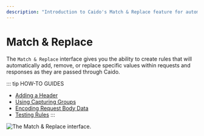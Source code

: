 ```yaml
---
description: "Introduction to Caido's Match & Replace feature for automatically modifying requests and responses with custom rules."
---
```


# Match & Replace

The `Match & Replace` interface gives you the ability to create rules that will automatically add, remove, or replace specific values within requests and responses as they are passed through Caido.

::: tip HOW-TO GUIDES

- [Adding a Header](/guides/match_replace_header.md)
- [Using Capturing Groups](/guides/match_replace_capturing.md)
- [Encoding Request Body Data](/guides/match_replace_encoding.md)
- [Testing Rules](/guides/match_replace_testing.md)
:::

<img alt="The Match & Replace interface." src="/_images/match_replace_interface.png" center>
